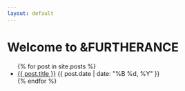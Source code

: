 ```yaml
---
layout: default
---
```


# Welcome to &FURTHERANCE

<!-- List all posts -->
<ul id="homepage-post-list">
  {% for post in site.posts %}
    <li>
      <a href="{{ post.url | relative_url }}">{{ post.title }}</a>
      <span>{{ post.date | date: "%B %d, %Y" }}</span>
    </li>
  {% endfor %}
</ul>